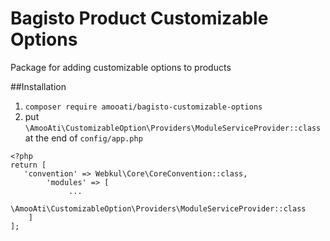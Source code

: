# Bagisto Product Customizable Options
Package for adding customizable options to products

##Installation

1. `composer require amooati/bagisto-customizable-options`
2. put `\AmooAti\CustomizableOption\Providers\ModuleServiceProvider::class` at the end of `config/app.php`

```
<?php
return [
   'convention' => Webkul\Core\CoreConvention::class,
        'modules' => [
             ...
             \AmooAti\CustomizableOption\Providers\ModuleServiceProvider::class
    ]
];
```